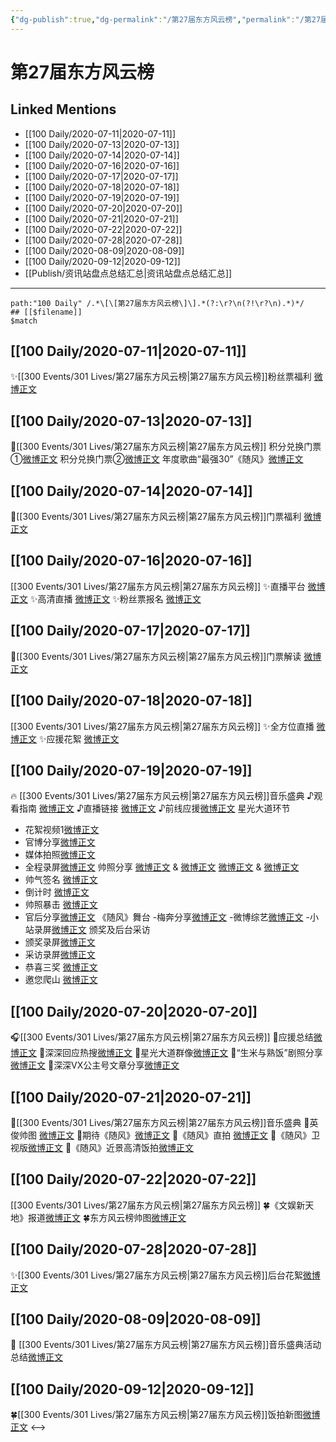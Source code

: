 ```yaml
---
{"dg-publish":true,"dg-permalink":"/第27届东方风云榜","permalink":"/第27届东方风云榜/","created":"2023-04-06T20:25:43.000+08:00","updated":"2023-04-10T16:29:21.000+08:00"}
---
```


# 第27届东方风云榜

## Linked Mentions
- [[100 Daily/2020-07-11\|2020-07-11]]
- [[100 Daily/2020-07-13\|2020-07-13]]
- [[100 Daily/2020-07-14\|2020-07-14]]
- [[100 Daily/2020-07-16\|2020-07-16]]
- [[100 Daily/2020-07-17\|2020-07-17]]
- [[100 Daily/2020-07-18\|2020-07-18]]
- [[100 Daily/2020-07-19\|2020-07-19]]
- [[100 Daily/2020-07-20\|2020-07-20]]
- [[100 Daily/2020-07-21\|2020-07-21]]
- [[100 Daily/2020-07-22\|2020-07-22]]
- [[100 Daily/2020-07-28\|2020-07-28]]
- [[100 Daily/2020-08-09\|2020-08-09]]
- [[100 Daily/2020-09-12\|2020-09-12]]
- [[Publish/资讯站盘点总结汇总\|资讯站盘点总结汇总]]


---

```expander
path:"100 Daily" /.*\[\[第27届东方风云榜\]\].*(?:\r?\n(?!\r?\n).*)*/
## [[$filename]]
$match
```
## [[100 Daily/2020-07-11\|2020-07-11]]
✨[[300 Events/301 Lives/第27届东方风云榜\|第27届东方风云榜]]粉丝票福利 [微博正文](https://m.weibo.cn/6466290670/4525469800596177)
## [[100 Daily/2020-07-13\|2020-07-13]]
🎵[[300 Events/301 Lives/第27届东方风云榜\|第27届东方风云榜]]
积分兑换门票①[微博正文](https://m.weibo.cn/6466290670/4526321826288265)
积分兑换门票②[微博正文](https://m.weibo.cn/6466290670/4526328295239296)
年度歌曲“最强30”《随风》[微博正文](https://m.weibo.cn/6466290670/4526200922112013)
## [[100 Daily/2020-07-14\|2020-07-14]]
🌟[[300 Events/301 Lives/第27届东方风云榜\|第27届东方风云榜]]门票福利 [微博正文](https://m.weibo.cn/6466290670/4526665021987950)
## [[100 Daily/2020-07-16\|2020-07-16]]
[[300 Events/301 Lives/第27届东方风云榜\|第27届东方风云榜]]
✨直播平台 [微博正文](https://m.weibo.cn/6466290670/4527285812598869)
✨高清直播 [微博正文](https://m.weibo.cn/6466290670/4527323984697002)
✨粉丝票报名 [微博正文](https://m.weibo.cn/6466290670/4527409753500419)
## [[100 Daily/2020-07-17\|2020-07-17]]
🌟[[300 Events/301 Lives/第27届东方风云榜\|第27届东方风云榜]]门票解读 [微博正文](https://m.weibo.cn/6466290670/4527671586852076)
## [[100 Daily/2020-07-18\|2020-07-18]]
[[300 Events/301 Lives/第27届东方风云榜\|第27届东方风云榜]]
✨全方位直播 [微博正文](https://m.weibo.cn/6466290670/4527986110367996)
✨应援花絮 [微博正文](https://m.weibo.cn/6466290670/4528051545704756)
## [[100 Daily/2020-07-19\|2020-07-19]]
🔥 [[300 Events/301 Lives/第27届东方风云榜\|第27届东方风云榜]]音乐盛典
♪观看指南 [微博正文](https://m.weibo.cn/6466290670/4528351547756456)
♪直播链接 [微博正文](https://m.weibo.cn/6466290670/4528352733696504)
♪前线应援[微博正文](https://m.weibo.cn/6466290670/4528481268403557)
星光大道环节
- 花絮视频1[微博正文](https://m.weibo.cn/6466290670/4528443259617734)
- 官博分享[微博正文](https://m.weibo.cn/6466290670/4528451958083802)
- 媒体拍照[微博正文](https://m.weibo.cn/2786930387/4528450969537679)
- 全程录屏[微博正文](https://m.weibo.cn/6466290670/4528443481660260)
帅照分享
[微博正文](https://m.weibo.cn/6466290670/4528443038114362) & [微博正文](https://m.weibo.cn/6466290670/4528443348224156)
[微博正文](https://m.weibo.cn/6466290670/4528471138904381) & [微博正文](https://m.weibo.cn/6466290670/4528471928477799)
- 帅气签名 [微博正文](https://m.weibo.cn/6466290670/4528444463646934)
- 倒计时 [微博正文](https://m.weibo.cn/6466290670/4528456220811061)
- 帅照暴击 [微博正文](https://m.weibo.cn/6466290670/4528472795647109)
- 官后分享[微博正文](https://m.weibo.cn/6466290670/4528505255633111)
《随风》舞台 
-梅奔分享[微博正文](https://m.weibo.cn/6466290670/4528522343493582)
-微博综艺[微博正文](https://m.weibo.cn/6466290670/4528527321608358)
-小站录屏[微博正文](https://m.weibo.cn/6466290670/4528528173833330)
颁奖及后台采访
- 颁奖录屏[微博正文](https://m.weibo.cn/6466290670/4528554174057092)
- 采访录屏[微博正文](https://m.weibo.cn/6466290670/4528556292703200)
- 恭喜三奖 [微博正文](https://m.weibo.cn/6466290670/4528525551344391)
- 邀您爬山 [微博正文](https://m.weibo.cn/6466290670/4528542236284897)
## [[100 Daily/2020-07-20\|2020-07-20]]
🎧[[300 Events/301 Lives/第27届东方风云榜\|第27届东方风云榜]]
🔹应援总结[微博正文](https://m.weibo.cn/6466290670/4528855107504386)
🔹深深回应热搜[微博正文](https://m.weibo.cn/1738376280/4528849024463787)
🔹星光大道群像[微博正文](https://m.weibo.cn/6466290670/4528724466214418)
🔹“生米与熟饭”剧照分享[微博正文](https://m.weibo.cn/6466290670/4528770692154614)
🔹深深VX公主号文章分享[微博正文](https://m.weibo.cn/6466290670/4528765809728718)
## [[100 Daily/2020-07-21\|2020-07-21]]
🌟[[300 Events/301 Lives/第27届东方风云榜\|第27届东方风云榜]]音乐盛典
🌱英俊帅图 [微博正文](https://m.weibo.cn/6466290670/4529075756998265)
🌱期待《随风》[微博正文](https://m.weibo.cn/6466290670/4529164906404101)
🌱《随风》直拍 [微博正文](https://m.weibo.cn/6466290670/4529223300026660)
🌱《随风》卫视版[微博正文](https://m.weibo.cn/6466290670/4529287690454364)
🌱《随风》近景高清饭拍[微博正文](https://m.weibo.cn/6466290670/4529267059199733)
## [[100 Daily/2020-07-22\|2020-07-22]]
[[300 Events/301 Lives/第27届东方风云榜\|第27届东方风云榜]]
🍀《文娱新天地》报道[微博正文](https://m.weibo.cn/6466290670/4529495061037308)
🍀东方风云榜帅图[微博正文](https://m.weibo.cn/6466290670/4529552087064065)
## [[100 Daily/2020-07-28\|2020-07-28]]
✨[[300 Events/301 Lives/第27届东方风云榜\|第27届东方风云榜]]后台花絮[微博正文](https://m.weibo.cn/6466290670/4531817849564937)
## [[100 Daily/2020-08-09\|2020-08-09]]
📜 [[300 Events/301 Lives/第27届东方风云榜\|第27届东方风云榜]]音乐盛典活动总结[微博正文](https://m.weibo.cn/6466290670/4536113858087098)
## [[100 Daily/2020-09-12\|2020-09-12]]
🍀[[300 Events/301 Lives/第27届东方风云榜\|第27届东方风云榜]]饭拍新图[微博正文](https://m.weibo.cn/6466290670/4548283265194215)
<-->
